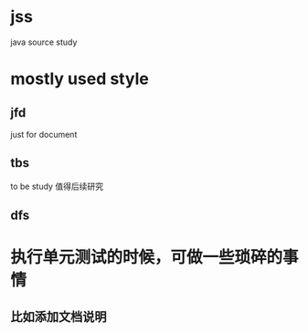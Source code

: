 # jss
java source study

# mostly used style
## jfd
just for document
## tbs
to be study
值得后续研究
## dfs

# 执行单元测试的时候，可做一些琐碎的事情
## 比如添加文档说明

